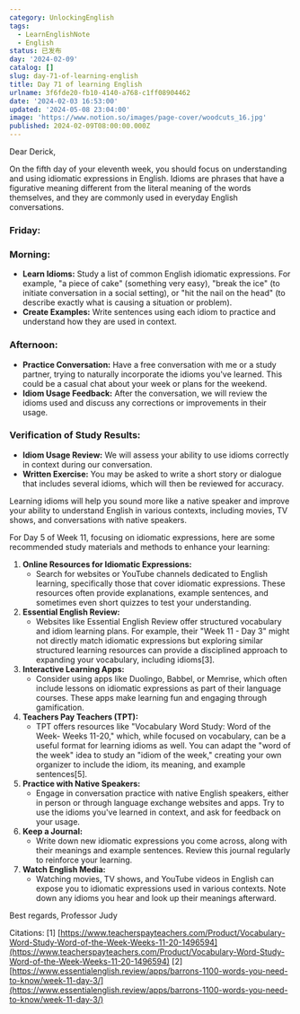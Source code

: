 ```yaml
---
category: UnlockingEnglish
tags:
  - LearnEnglishNote
  - English
status: 已发布
day: '2024-02-09'
catalog: []
slug: day-71-of-learning-english
title: Day 71 of learning English
urlname: 3f6fde20-fb10-4140-a768-c1ff08904462
date: '2024-02-03 16:53:00'
updated: '2024-05-08 23:04:00'
image: 'https://www.notion.so/images/page-cover/woodcuts_16.jpg'
published: 2024-02-09T08:00:00.000Z
---
```


Dear Derick,


On the fifth day of your eleventh week, you should focus on understanding and using idiomatic expressions in English. Idioms are phrases that have a figurative meaning different from the literal meaning of the words themselves, and they are commonly used in everyday English conversations.


### Friday:


### Morning:

- **Learn Idioms:** Study a list of common English idiomatic expressions. For example, "a piece of cake" (something very easy), "break the ice" (to initiate conversation in a social setting), or "hit the nail on the head" (to describe exactly what is causing a situation or problem).
- **Create Examples:** Write sentences using each idiom to practice and understand how they are used in context.

### Afternoon:

- **Practice Conversation:** Have a free conversation with me or a study partner, trying to naturally incorporate the idioms you've learned. This could be a casual chat about your week or plans for the weekend.
- **Idiom Usage Feedback:** After the conversation, we will review the idioms used and discuss any corrections or improvements in their usage.

### Verification of Study Results:

- **Idiom Usage Review:** We will assess your ability to use idioms correctly in context during our conversation.
- **Written Exercise:** You may be asked to write a short story or dialogue that includes several idioms, which will then be reviewed for accuracy.

Learning idioms will help you sound more like a native speaker and improve your ability to understand English in various contexts, including movies, TV shows, and conversations with native speakers.


For Day 5 of Week 11, focusing on idiomatic expressions, here are some recommended study materials and methods to enhance your learning:

1. **Online Resources for Idiomatic Expressions:**
	- Search for websites or YouTube channels dedicated to English learning, specifically those that cover idiomatic expressions. These resources often provide explanations, example sentences, and sometimes even short quizzes to test your understanding.
2. **Essential English Review:**
	- Websites like Essential English Review offer structured vocabulary and idiom learning plans. For example, their "Week 11 - Day 3" might not directly match idiomatic expressions but exploring similar structured learning resources can provide a disciplined approach to expanding your vocabulary, including idioms[3].
3. **Interactive Learning Apps:**
	- Consider using apps like Duolingo, Babbel, or Memrise, which often include lessons on idiomatic expressions as part of their language courses. These apps make learning fun and engaging through gamification.
4. **Teachers Pay Teachers (TPT):**
	- TPT offers resources like "Vocabulary Word Study: Word of the Week- Weeks 11-20," which, while focused on vocabulary, can be a useful format for learning idioms as well. You can adapt the "word of the week" idea to study an "idiom of the week," creating your own organizer to include the idiom, its meaning, and example sentences[5].
5. **Practice with Native Speakers:**
	- Engage in conversation practice with native English speakers, either in person or through language exchange websites and apps. Try to use the idioms you've learned in context, and ask for feedback on your usage.
6. **Keep a Journal:**
	- Write down new idiomatic expressions you come across, along with their meanings and example sentences. Review this journal regularly to reinforce your learning.
7. **Watch English Media:**
	- Watching movies, TV shows, and YouTube videos in English can expose you to idiomatic expressions used in various contexts. Note down any idioms you hear and look up their meanings afterward.

Best regards,
Professor Judy


Citations:
[1] [https://www.teacherspayteachers.com/Product/Vocabulary-Word-Study-Word-of-the-Week-Weeks-11-20-1496594](https://www.teacherspayteachers.com/Product/Vocabulary-Word-Study-Word-of-the-Week-Weeks-11-20-1496594)
[2] [https://www.essentialenglish.review/apps/barrons-1100-words-you-need-to-know/week-11-day-3/](https://www.essentialenglish.review/apps/barrons-1100-words-you-need-to-know/week-11-day-3/)

